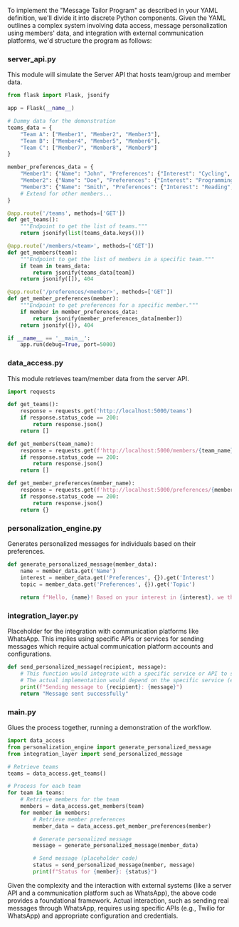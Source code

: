 To implement the "Message Tailor Program" as described in your YAML definition, we'll divide it into discrete Python components. Given the YAML outlines a complex system involving data access, message personalization using members' data, and integration with external communication platforms, we'd structure the program as follows:

### server_api.py
This module will simulate the Server API that hosts team/group and member data.

```python
from flask import Flask, jsonify

app = Flask(__name__)

# Dummy data for the demonstration
teams_data = {
    "Team A": ["Member1", "Member2", "Member3"],
    "Team B": ["Member4", "Member5", "Member6"],
    "Team C": ["Member7", "Member8", "Member9"]
}

member_preferences_data = {
    "Member1": {"Name": "John", "Preferences": {"Interest": "Cycling", "Topic": "Tour de France"}},
    "Member2": {"Name": "Doe", "Preferences": {"Interest": "Programming", "Topic": "Python"}},
    "Member3": {"Name": "Smith", "Preferences": {"Interest": "Reading", "Topic": "Classical Novels"}},
    # Extend for other members...
}

@app.route('/teams', methods=['GET'])
def get_teams():
    """Endpoint to get the list of teams."""
    return jsonify(list(teams_data.keys()))

@app.route('/members/<team>', methods=['GET'])
def get_members(team):
    """Endpoint to get the list of members in a specific team."""
    if team in teams_data:
        return jsonify(teams_data[team])
    return jsonify([]), 404

@app.route('/preferences/<member>', methods=['GET'])
def get_member_preferences(member):
    """Endpoint to get preferences for a specific member."""
    if member in member_preferences_data:
        return jsonify(member_preferences_data[member])
    return jsonify({}), 404

if __name__ == '__main__':
    app.run(debug=True, port=5000)
```

### data_access.py
This module retrieves team/member data from the server API.

```python
import requests

def get_teams():
    response = requests.get('http://localhost:5000/teams')
    if response.status_code == 200:
        return response.json()
    return []

def get_members(team_name):
    response = requests.get(f'http://localhost:5000/members/{team_name}')
    if response.status_code == 200:
        return response.json()
    return []

def get_member_preferences(member_name):
    response = requests.get(f'http://localhost:5000/preferences/{member_name}')
    if response.status_code == 200:
        return response.json()
    return {}
```

### personalization_engine.py
Generates personalized messages for individuals based on their preferences.

```python
def generate_personalized_message(member_data):
    name = member_data.get('Name')
    interest = member_data.get('Preferences', {}).get('Interest')
    topic = member_data.get('Preferences', {}).get('Topic')
    
    return f"Hello, {name}! Based on your interest in {interest}, we thought you'd like to know about {topic}."
```

### integration_layer.py
Placeholder for the integration with communication platforms like WhatsApp. This implies using specific APIs or services for sending messages which require actual communication platform accounts and configurations.

```python
def send_personalized_message(recipient, message):
    # This function would integrate with a specific service or API to send the message.
    # The actual implementation would depend on the specific service (e.g., WhatsApp Business API).
    print(f"Sending message to {recipient}: {message}")
    return "Message sent successfully"
```

### main.py
Glues the process together, running a demonstration of the workflow.

```python
import data_access
from personalization_engine import generate_personalized_message
from integration_layer import send_personalized_message

# Retrieve teams
teams = data_access.get_teams()

# Process for each team
for team in teams:
    # Retrieve members for the team
    members = data_access.get_members(team)
    for member in members:
        # Retrieve member preferences
        member_data = data_access.get_member_preferences(member)

        # Generate personalized message
        message = generate_personalized_message(member_data)

        # Send message (placeholder code)
        status = send_personalized_message(member, message)
        print(f"Status for {member}: {status}")
```

Given the complexity and the interaction with external systems (like a server API and a communication platform such as WhatsApp), the above code provides a foundational framework. Actual interaction, such as sending real messages through WhatsApp, requires using specific APIs (e.g., Twilio for WhatsApp) and appropriate configuration and credentials.